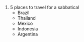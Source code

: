 1. 5 places to travel for a sabbatical
   - Brazil
   - Thailand
   - Mexico
   - Indonesia
   - Argentina
